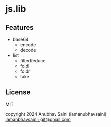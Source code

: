 # js.lib

## Features

- base64
  - encode
  - decode
- list
  - filterReduce
  - foldl
  - foldr
  - take


## License

MIT 

copyright 2024 Anubhav Saini (iamanubhavsaini) <iamanbhavsaini+git@gmail.com>
